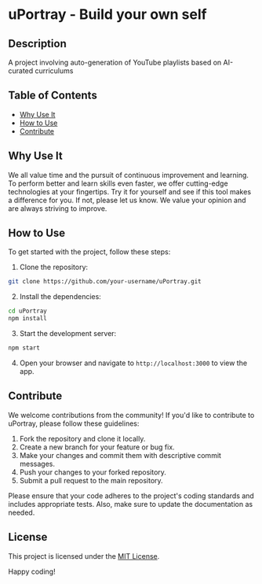# uPortray - Build your own self

## Description

A project involving auto-generation of YouTube playlists based on AI-curated curriculums

## Table of Contents

- [Why Use It](#why-use-it)
- [How to Use](#how-to-use)
- [Contribute](#contribute)

## Why Use It

We all value time and the pursuit of continuous improvement and learning. To perform better and learn skills even faster, we offer cutting-edge technologies at your fingertips. Try it for yourself and see if this tool makes a difference for you. If not, please let us know. We value your opinion and are always striving to improve.

## How to Use

To get started with the project, follow these steps:

1. Clone the repository:
  ```bash
  git clone https://github.com/your-username/uPortray.git
  ```

2. Install the dependencies:
  ```bash
  cd uPortray
  npm install
  ```

3. Start the development server:
  ```bash
  npm start
  ```

4. Open your browser and navigate to `http://localhost:3000` to view the app.

## Contribute

We welcome contributions from the community! If you'd like to contribute to uPortray, please follow these guidelines:

1. Fork the repository and clone it locally.
2. Create a new branch for your feature or bug fix.
3. Make your changes and commit them with descriptive commit messages.
4. Push your changes to your forked repository.
5. Submit a pull request to the main repository.

Please ensure that your code adheres to the project's coding standards and includes appropriate tests. Also, make sure to update the documentation as needed.

## License

This project is licensed under the [MIT License](LICENSE).

Happy coding!


